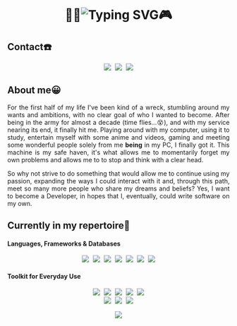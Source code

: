 <div align="center">
<h1>
    👨‍💻<img src="https://readme-typing-svg.demolab.com?font=Fira+Code&size=28&duration=2000&pause=1000&color=046CF7FF&center=true&vCenter=true&width=620&height=70&lines=Howdy,+the+name's+Lucas;Aspiring+Back-end+Python+Developer;Always+in+search+of+knowledge!" alt="Typing SVG" />🎮
</h1>
</div>

## Contact☎️

<div align="center">
    <a href="www.linkedin.com/in/lucasaquinodeoliveira" target="linkedin"><img src="https://img.shields.io/badge/-LinkedIn-%230077B5?style=for-the-badge&logo=linkedin&logoColor=white" target="_blank"></a>
    <img src="data:image/gif;base64,R0lGODlhAQABAIAAAAAAAP///yH5BAEAAAAALAAAAAABAAEAAAIBRAA7" target="_blank">
    <a href = "mailto:lc.aquinodeoliveira@gmail.com"><img src="https://img.shields.io/badge/Gmail-D14836?style=for-the-badge&logo=gmail&logoColor=white" target="_blank"></a>
    <img src="data:image/gif;base64,R0lGODlhAQABAIAAAAAAAP///yH5BAEAAAAALAAAAAABAAEAAAIBRAA7" target="_blank">
    <a href="https://steamcommunity.com/id/clausalaerth/" target="steam"><img src="https://img.shields.io/badge/steam-%23000000.svg?style=for-the-badge&logo=steam&logoColor=white" target="_blank"></a>
</div>

## About me😀

<p align="justify">
    For the first half of my life I've been kind of a wreck, stumbling around my wants and ambitions, with no clear goal of who I wanted to become. After being in the army for almost a decade (time flies...&#128565), and with my service nearing its end, it finally hit me. Playing around with my computer, using it to study, entertain myself with some anime and videos, gaming and meeting some wonderful people solely from me <strong>being</strong> in my PC, I finally got it. This machine is my safe haven, it's what allows me to momentarily forget my own problems and allows me to to stop and think with a clear head.
</p>

<p align="justify">
    So why not strive to do something that would allow me to continue using my passion, expanding the ways I could interact with it and, through this path, meet so many more people who share my dreams and beliefs? Yes, I want to become a Developer, in hopes that I, eventually, could write software on my own. 
</p>

## Currently in my repertoire📖

#### Languages, Frameworks & Databases

<div align="center">
    <img src="https://img.shields.io/badge/python-3670A0?style=for-the-badge&logo=python&logoColor=ffdd54" target="_blank">
    <img src="data:image/gif;base64,R0lGODlhAQABAIAAAAAAAP///yH5BAEAAAAALAAAAAABAAEAAAIBRAA7" target="_blank">
    <img src="https://img.shields.io/badge/django-%23092E20.svg?style=for-the-badge&logo=django&logoColor=white" target="_blank">
    <img src="data:image/gif;base64,R0lGODlhAQABAIAAAAAAAP///yH5BAEAAAAALAAAAAABAAEAAAIBRAA7" target="_blank">
    <img src="https://img.shields.io/badge/DJANGO-REST-ff1709?style=for-the-badge&logo=django&logoColor=white&color=ff1709&labelColor=gray" target="_blank">
    <img src="data:image/gif;base64,R0lGODlhAQABAIAAAAAAAP///yH5BAEAAAAALAAAAAABAAEAAAIBRAA7" target="_blank">
    <img src="https://img.shields.io/badge/FastAPI-005571?style=for-the-badge&logo=fastapi" target="_blank">
    <img src="data:image/gif;base64,R0lGODlhAQABAIAAAAAAAP///yH5BAEAAAAALAAAAAABAAEAAAIBRAA7" target="_blank">
    <img src="https://img.shields.io/badge/mysql-4479A1.svg?style=for-the-badge&logo=mysql&logoColor=white" target="_blank">
    <img src="data:image/gif;base64,R0lGODlhAQABAIAAAAAAAP///yH5BAEAAAAALAAAAAABAAEAAAIBRAA7" target="_blank">
    <img src="https://img.shields.io/badge/MariaDB-003545?style=for-the-badge&logo=mariadb&logoColor=white" target="_blank">
    <img src="data:image/gif;base64,R0lGODlhAQABAIAAAAAAAP///yH5BAEAAAAALAAAAAABAAEAAAIBRAA7" target="_blank">
    <img src="https://img.shields.io/badge/sqlite-%2307405e.svg?style=for-the-badge&logo=sqlite&logoColor=white" target="_blank">
</div>

#### Toolkit for Everyday Use

<div align="center">
    <img src="https://img.shields.io/badge/html5-%23E34F26.svg?style=for-the-badge&logo=html5&logoColor=white" target="_blank">
    <img src="data:image/gif;base64,R0lGODlhAQABAIAAAAAAAP///yH5BAEAAAAALAAAAAABAAEAAAIBRAA7" target="_blank">
    <img src="https://img.shields.io/badge/css3-%231572B6.svg?style=for-the-badge&logo=css3&logoColor=white" target="_blank">
    <img src="data:image/gif;base64,R0lGODlhAQABAIAAAAAAAP///yH5BAEAAAAALAAAAAABAAEAAAIBRAA7" target="_blank">
    <img src="https://img.shields.io/badge/Microsoft_Word-2B579A?style=for-the-badge&logo=microsoft-word&logoColor=white">
    <img src="data:image/gif;base64,R0lGODlhAQABAIAAAAAAAP///yH5BAEAAAAALAAAAAABAAEAAAIBRAA7" target="_blank">
    <img src="https://img.shields.io/badge/Microsoft_Excel-217346?style=for-the-badge&logo=microsoft-excel&logoColor=white">
    <img src="data:image/gif;base64,R0lGODlhAQABAIAAAAAAAP///yH5BAEAAAAALAAAAAABAAEAAAIBRAA7" target="_blank">
    <img src="https://img.shields.io/badge/-selenium-%43B02A?style=for-the-badge&logo=selenium&logoColor=white">
</div>

<div align="center">
    <img src="https://img.shields.io/badge/markdown-%23000000.svg?style=for-the-badge&logo=markdown&logoColor=white">
    <img src="data:image/gif;base64,R0lGODlhAQABAIAAAAAAAP///yH5BAEAAAAALAAAAAABAAEAAAIBRAA7" target="_blank">
    <img src="https://img.shields.io/badge/git-%23F05033.svg?style=for-the-badge&logo=git&logoColor=white">
    <img src="data:image/gif;base64,R0lGODlhAQABAIAAAAAAAP///yH5BAEAAAAALAAAAAABAAEAAAIBRAA7" target="_blank">
    <img src="https://img.shields.io/badge/github-%23121011.svg?style=for-the-badge&logo=github&logoColor=white">
</div>

<div align="center">
    <p></p>
    <img src="https://github.com/user-attachments/assets/447ee33d-5346-42cf-872e-d38784c48e76">
</div>

